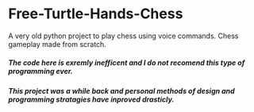 # Free-Turtle-Hands-Chess
A very old python project to play chess using voice commands. Chess gameplay made from scratch.

<h5> The code here is exremly inefficent and I do not recomend this type of programming ever.</h5>
<h5> This project was a while back and personal methods of design and programming stratagies have inproved drasticly.</h5>
